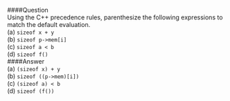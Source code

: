 ####Question  
Using the C++ precedence rules, parenthesize the following expressions to match the default evaluation.  
(a) `sizeof x + y`  
(b) `sizeof p->mem[i]`  
(c) `sizeof a < b`  
(d) `sizeof f()`  
####Answer  
(a) `(sizeof x) + y`  
(b) `sizeof ((p->mem)[i])`  
(c) `(sizeof a) < b`  
(d) `sizeof (f())`  
